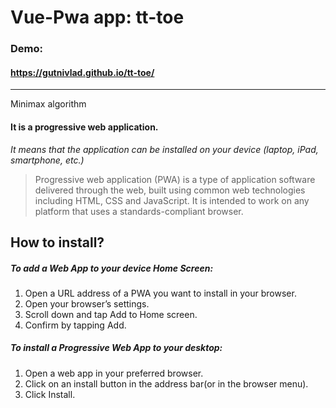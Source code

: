 # Vue-Pwa app: tt-toe
### Demo:
#### https://gutnivlad.github.io/tt-toe/


------------
Minimax algorithm


#### It is a progressive web application.

*It means that the application can be installed on your device (laptop, iPad, smartphone, etc.)*

> Progressive web application (PWA) is a type of application software delivered through the web, built using common web technologies including HTML, CSS and JavaScript. It is intended to work on any platform that uses a standards-compliant browser.

## How to install?
##### To add a Web App to your device Home Screen:
1. Open a URL address of a PWA you want to install in your browser.
2. Open your browser’s settings.
3. Scroll down and tap Add to Home screen.
4. Confirm by tapping Add.

##### To install a Progressive Web App to your desktop:
1. Open a web app in your preferred browser.
2. Click on an install button in the address bar(or in the browser menu).
3. Click Install.
